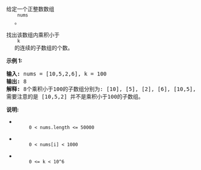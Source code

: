 <html>
 <body>
  <p>
   给定一个正整数数组
   <code>
    nums
   </code>
   。
  </p>
  <p>
   找出该数组内乘积小于
   <code>
    k
   </code>
   的连续的子数组的个数。
  </p>
  <p>
   <strong>
    示例 1:
   </strong>
  </p>
  <pre>
<strong>输入:</strong> nums = [10,5,2,6], k = 100
<strong>输出:</strong> 8
<strong>解释:</strong> 8个乘积小于100的子数组分别为: [10], [5], [2], [6], [10,5], [5,2], [2,6], [5,2,6]。
需要注意的是 [10,5,2] 并不是乘积小于100的子数组。
</pre>
  <p>
   <strong>
    说明:
   </strong>
  </p>
  <ul>
   <li>
    <code>
     0 &lt; nums.length &lt;= 50000
    </code>
   </li>
   <li>
    <code>
     0 &lt; nums[i] &lt; 1000
    </code>
   </li>
   <li>
    <code>
     0 &lt;= k &lt; 10^6
    </code>
   </li>
  </ul>
 </body>
</html>
